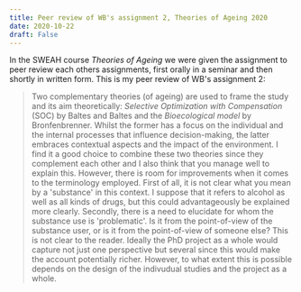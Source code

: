 ```yaml
---
title: Peer review of WB's assignment 2, Theories of Ageing 2020
date: 2020-10-22
draft: False
--- 
```


In the SWEAH course *Theories of Ageing* we were given the assignment to peer review each others assignments, first orally in a seminar and then shortly in written form. This is my peer review of WB's assignment 2:

> Two complementary theories (of ageing) are used to frame the study and its aim theoretically: *Selective Optimization with Compensation* (SOC) by Baltes and Baltes and the *Bioecological model* by Bronfenbrenner. Whilst the former has a focus on the individual and the internal processes that influence decision-making, the latter embraces contextual aspects and the impact of the environment. I find it a good choice to combine these two theories since they complement each other and I also think that you manage well to explain this. However, there is room for improvements when it comes to the terminology employed. First of all, it is not clear what you mean by a 'substance' in this context. I suppose that it refers to alcohol as well as all kinds of drugs, but this could advantageously be explained more clearly. Secondly, there is a need to elucidate for whom the substance use is 'problematic'. Is it from the point-of-view of the substance user, or is it from the point-of-view of someone else? This is not clear to the reader. Ideally the PhD project as a whole would capture not just one perspective but several since this would make the account potentially richer. However, to what extent this is possible depends on the design of the indivudual studies and the project as a whole.


